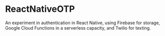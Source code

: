 # ReactNativeOTP

An experiment in authentication in React Native, using Firebase for storage, Google Cloud Functions in a serverless capacity, and Twilio for texting.